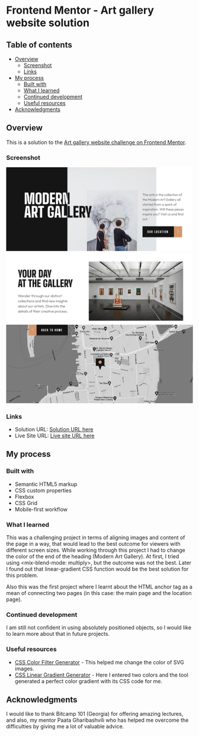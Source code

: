 # Frontend Mentor - Art gallery website solution

## Table of contents

- [Overview](#overview)
  - [Screenshot](#screenshot)
  - [Links](#links)
- [My process](#my-process)
  - [Built with](#built-with)
  - [What I learned](#what-i-learned)
  - [Continued development](#continued-development)
  - [Useful resources](#useful-resources)
- [Acknowledgments](#acknowledgments)

## Overview

This is a solution to the [Art gallery website challenge on Frontend Mentor](https://www.frontendmentor.io/challenges/art-gallery-website-yVdrZlxyA).

### Screenshot

![](./assets/screenshot1.png)
![](./assets/screenshot2.png)
![](./assets/screenshot3.png)

### Links

- Solution URL: [Solution URL here](https://your-solution-url.com)
- Live Site URL: [Live site URL here](https://your-live-site-url.com)

## My process

### Built with

- Semantic HTML5 markup
- CSS custom properties
- Flexbox
- CSS Grid
- Mobile-first workflow

### What I learned

This was a challenging project in terms of aligning images and content of the page in a way, that would lead to the best outcome for viewers with different screen sizes. While working through this project I had to change the color of the end of the heading (Modern Art Gallery). At first, I tried using <mix-blend-mode: multiply>, but the outcome was not the best. Later I found out that linear-gradient CSS function would be the best solution for this problem.

Also this was the first project where I learnt about the HTML anchor tag as a mean of connecting two pages (in this case: the main page and the location page).

### Continued development

I am still not confident in using absolutely positioned objects, so I would like to learn more about that in future projects.

### Useful resources

- [CSS Color Filter Generator](https://angel-rs.github.io/css-color-filter-generator/) - This helped me change the color of SVG images.
- [CSS Linear Gradient Generator](https://cssgradient.io/) - Here I entered two colors and the tool generated a perfect color gradient with its CSS code for me.

## Acknowledgments

I would like to thank Bitcamp 101 (Georgia) for offering amazing lectures, and also, my mentor Paata Gharibashvili who has helped me overcome the difficulties by giving me a lot of valuable advice.
